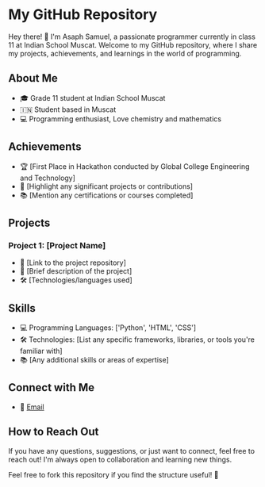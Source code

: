 # My GitHub Repository

Hey there! 👋 I'm Asaph Samuel, a passionate programmer currently in class 11 at Indian School Muscat. Welcome to my GitHub repository, where I share my projects, achievements, and learnings in the world of programming.

## About Me

- 🎓 Grade 11 student at Indian School Muscat
-  🇮🇳 Student based in Muscat
- 💻 Programming enthusiast, Love chemistry and mathematics

## Achievements

- 🏆 [First Place in Hackathon conducted by Global College Engineering and Technology]
- 🚀 [Highlight any significant projects or contributions]
- 📚 [Mention any certifications or courses completed]

## Projects

### Project 1: [Project Name]

- 📂 [Link to the project repository]
- 📝 [Brief description of the project]
- 🛠️ [Technologies/languages used]

## Skills

- 💻 Programming Languages: ['Python', 'HTML', 'CSS']
- 🛠️ Technologies: [List any specific frameworks, libraries, or tools you're familiar with]
- 📚 [Any additional skills or areas of expertise]

## Connect with Me

- 📧 [Email](mailto:asaphsamuel.2008@gmail.com)

## How to Reach Out

If you have any questions, suggestions, or just want to connect, feel free to reach out! I'm always open to collaboration and learning new things.

Feel free to fork this repository if you find the structure useful! 🚀
